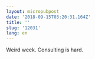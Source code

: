 ```yaml
---
layout: micropubpost
date: '2018-09-15T03:20:31.164Z'
title: ''
slug: '12031'
lang: en
---
```

Weird week. Consulting is hard. 
